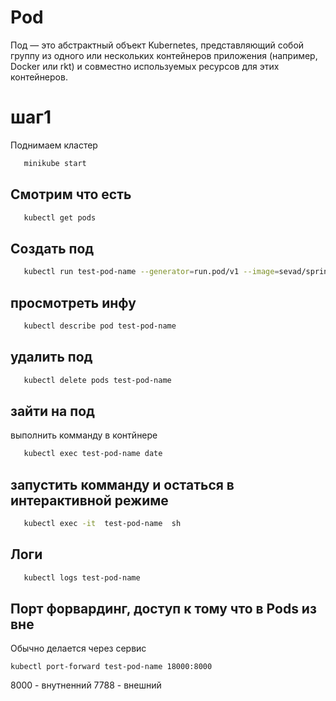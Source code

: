# Pod
Под — это абстрактный объект Kubernetes, представляющий собой группу из одного или нескольких контейнеров приложения (например, Docker или rkt) и совместно используемых ресурсов для этих контейнеров.

# шаг1
Поднимаем кластер
```bash
   minikube start
```
## Смотрим что есть 
```bash 
   kubectl get pods
```

## Создать под
```bash
   kubectl run test-pod-name --generator=run.pod/v1 --image=sevad/spring-h2-rest:v1.0.0 --port=8001
```

## просмотреть инфу 
```bash
   kubectl describe pod test-pod-name
```

## удалить под  
```bash
   kubectl delete pods test-pod-name
```

## зайти на под
выполнить комманду в контйнере
```bash
   kubectl exec test-pod-name date
```

## запустить комманду и остаться в интерактивной режиме
```bash
   kubectl exec -it  test-pod-name  sh
```

## Логи
```bash
   kubectl logs test-pod-name 
```

## Порт форвардинг, доступ к тому что в Pods из вне 
Обычно делается через сервис

```
kubectl port-forward test-pod-name 18000:8000
```
8000 - внутненний 
7788 - внешний











